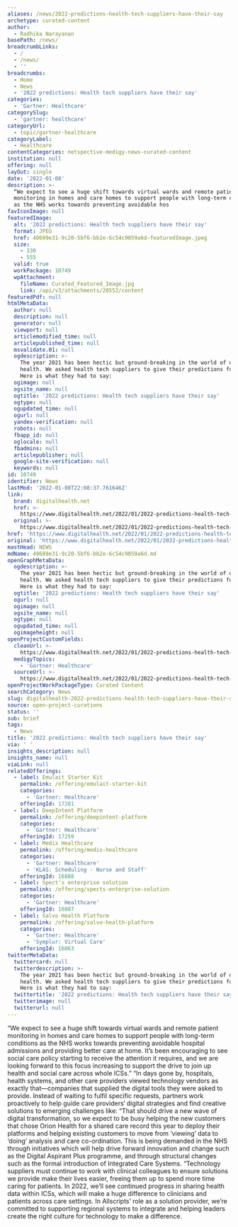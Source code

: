 ```yaml
---
aliases: /news/2022-predictions-health-tech-suppliers-have-their-say
archetype: curated-content
author:
  - Radhika Narayanan
basePath: /news/
breadcrumbLinks:
  - /
  - /news/
  - ''
breadcrumbs:
  - Home
  - News
  - '2022 predictions: Health tech suppliers have their say'
categories:
  - 'Gartner: Healthcare'
categorySlug:
  - 'gartner: healthcare'
categoryUrl:
  - topic/gartner-healthcare
categoryLabel:
  - Healthcare
contentCategories: netspective-medigy-news-curated-content
institution: null
offering: null
layOut: single
date: '2022-01-08'
description: >-
  “We expect to see a huge shift towards virtual wards and remote patient
  monitoring in homes and care homes to support people with long-term conditions
  as the NHS works towards preventing avoidable hos
favIconImage: null
featuredImage:
  alt: '2022 predictions: Health tech suppliers have their say'
  format: JPEG
  href: 40689e31-9c20-5bf6-bb2e-6c54c9059a6d-featuredImage.jpeg
  size:
    - 330
    - 555
  valid: true
  workPackage: 10749
  wpAttachment:
    fileName: Curated_Featured_Image.jpg
    link: /api/v3/attachments/20552/content
featuredPdf: null
htmlMetaData:
  author: null
  description: null
  generator: null
  viewport: null
  articlemodified_time: null
  articlepublished_time: null
  msvalidate.01: null
  ogdescription: >-
    The year 2021 has been hectic but ground-breaking in the world of digital
    health. We asked health tech suppliers to give their predictions for 2022.
    Here is what they had to say:
  ogimage: null
  ogsite_name: null
  ogtitle: '2022 predictions: Health tech suppliers have their say'
  ogtype: null
  ogupdated_time: null
  ogurl: null
  yandex-verification: null
  robots: null
  fbapp_id: null
  oglocale: null
  fbadmins: null
  articlepublisher: null
  google-site-verification: null
  keywords: null
id: 10749
identifier: News
lastMod: '2022-01-08T22:08:37.761646Z'
link:
  brand: digitalhealth.net
  href: >-
    https://www.digitalhealth.net/2022/01/2022-predictions-health-tech-suppliers/
  original: >-
    https://www.digitalhealth.net/2022/01/2022-predictions-health-tech-suppliers/
href: 'https://www.digitalhealth.net/2022/01/2022-predictions-health-tech-suppliers/'
original: 'https://www.digitalhealth.net/2022/01/2022-predictions-health-tech-suppliers/'
mastHead: NEWS
mdName: 40689e31-9c20-5bf6-bb2e-6c54c9059a6d.md
openGraphMetaData:
  ogdescription: >-
    The year 2021 has been hectic but ground-breaking in the world of digital
    health. We asked health tech suppliers to give their predictions for 2022.
    Here is what they had to say:
  ogtitle: '2022 predictions: Health tech suppliers have their say'
  ogurl: null
  ogimage: null
  ogsite_name: null
  ogtype: null
  ogupdated_time: null
  ogimageheight: null
openProjectCustomFields:
  cleanUrl: >-
    https://www.digitalhealth.net/2022/01/2022-predictions-health-tech-suppliers/
  medigyTopics:
    - 'Gartner: Healthcare'
  sourceUrl: >-
    https://www.digitalhealth.net/2022/01/2022-predictions-health-tech-suppliers/
openProjectWorkPackageType: Curated Content
searchCategory: News
slug: digitalhealth-2022-predictions-health-tech-suppliers-have-their-say
source: open-project-curations
status: ''
sub: brief
tags:
  - News
title: '2022 predictions: Health tech suppliers have their say'
via: ' '
insights_description: null
insights_name: null
viaLink: null
relatedOfferings:
  - label: Emulait Starter Kit
    permalink: /offering/emulait-starter-kit
    categories:
      - 'Gartner: Healthcare'
    offeringId: 17281
  - label: DeepIntent Platform
    permalink: /offering/deepintent-platform
    categories:
      - 'Gartner: Healthcare'
    offeringId: 17259
  - label: Medix Healthcare
    permalink: /offering/medix-healthcare
    categories:
      - 'Gartner: Healthcare'
      - 'KLAS: Scheduling - Nurse and Staff'
    offeringId: 16888
  - label: Spect's enterprise solution
    permalink: /offering/spects-enterprise-solution
    categories:
      - 'Gartner: Healthcare'
    offeringId: 16087
  - label: Salvo Health Platform
    permalink: /offering/salvo-health-platform
    categories:
      - 'Gartner: Healthcare'
      - 'Symplur: Virtual Care'
    offeringId: 16063
twitterMetaData:
  twittercard: null
  twitterdescription: >-
    The year 2021 has been hectic but ground-breaking in the world of digital
    health. We asked health tech suppliers to give their predictions for 2022.
    Here is what they had to say:
  twittertitle: '2022 predictions: Health tech suppliers have their say'
  twitterimage: null
  twitterurl: null
---
```

<p>“We expect to see a huge shift towards virtual wards and remote patient monitoring in homes and care homes to support people with long-term conditions as the NHS works towards preventing avoidable hospital admissions and providing better care at home.
It’s been encouraging to see social care policy starting to receive the attention it requires, and we are looking forward to this focus increasing to support the drive to join up health and social care across whole ICSs.”
“In days gone by, hospitals, health systems, and other care providers viewed technology vendors as exactly that—companies that supplied the digital tools they were asked to provide.
Instead of waiting to fulfil specific requests, partners work proactively to help guide care providers‘ digital strategies and find creative solutions to emerging challenges like:
“That should drive a new wave of digital transformation, so we expect to be busy helping the new customers that chose Orion Health for a shared care record this year to deploy their platforms and helping existing customers to move from ‘viewing’ data to ‘doing’ analysis and care co-ordination.
This is being demanded in the NHS through initiatives which will help drive forward innovation and change such as the Digital Aspirant Plus programme, and through structural changes such as the formal introduction of Integrated Care Systems.
“Technology suppliers must continue to work with clinical colleagues to ensure solutions we provide make their lives easier, freeing them up to spend more time caring for patients.
In 2022, we’ll see continued progress in sharing health data within ICSs, which will make a huge difference to clinicians and patients across care settings.
In Allscripts’ role as a solution provider, we’re committed to supporting regional systems to integrate and helping leaders create the right culture for technology to make a difference.</p>